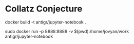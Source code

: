 # Collatz Conjecture
docker build -t antigr/jupyter-notebook .

sudo docker run -p 8888:8888 -v $(pwd):/home/jovyan/work antigr/jupyter-notebook
